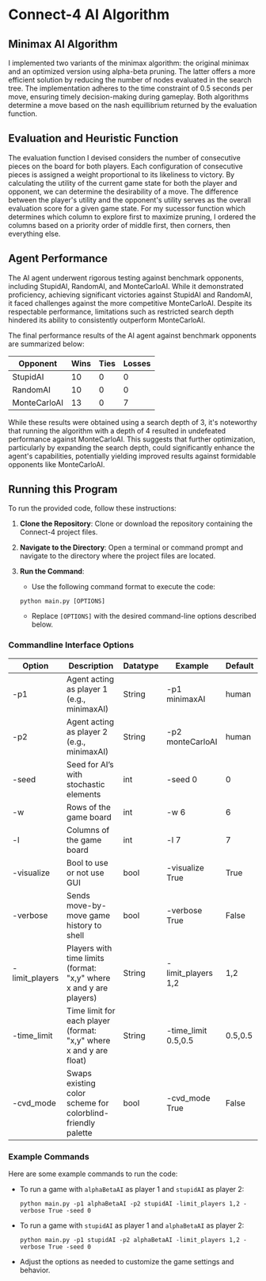 # Connect-4 AI Algorithm

## Minimax AI Algorithm

I implemented two variants of the minimax algorithm: the original minimax and an optimized version using alpha-beta pruning. The latter offers a more efficient solution by reducing the number of nodes evaluated in the search tree. The implementation adheres to the time constraint of 0.5 seconds per move, ensuring timely decision-making during gameplay. Both algorithms determine a move based on the nash equillibrium returned by the evaluation function.


## Evaluation and Heuristic Function

The evaluation function I devised considers the number of consecutive pieces on the board for both players. Each configuration of consecutive pieces is assigned a weight proportional to its likeliness to victory. By calculating the utility of the current game state for both the player and opponent, we can determine the desirability of a move. The difference between the player's utility and the opponent's utility serves as the overall evaluation score for a given game state. For my sucessor function which determines which column to explore first to maximize pruning, I ordered the columns based on a priority order of middle first, then corners, then everything else.


## Agent Performance

The AI agent underwent rigorous testing against benchmark opponents, including StupidAI, RandomAI, and MonteCarloAI. While it demonstrated proficiency, achieving significant victories against StupidAI and RandomAI, it faced challenges against the more competitive MonteCarloAI. Despite its respectable performance, limitations such as restricted search depth hindered its ability to consistently outperform MonteCarloAI.

The final performance results of the AI agent against benchmark opponents are summarized below:

| Opponent     | Wins | Ties | Losses |
|--------------|------|------|--------|
| StupidAI     | 10   | 0    | 0      |
| RandomAI     | 10   | 0    | 0      |
| MonteCarloAI | 13   | 0    | 7      |

While these results were obtained using a search depth of 3, it's noteworthy that running the algorithm with a depth of 4 resulted in undefeated performance against MonteCarloAI. This suggests that further optimization, particularly by expanding the search depth, could significantly enhance the agent's capabilities, potentially yielding improved results against formidable opponents like MonteCarloAI.


## Running this Program

To run the provided code, follow these instructions:

1. **Clone the Repository**: Clone or download the repository containing the Connect-4 project files.

2. **Navigate to the Directory**: Open a terminal or command prompt and navigate to the directory where the project files are located.

3. **Run the Command**:
    - Use the following command format to execute the code:
    ```
    python main.py [OPTIONS]
    ```
    - Replace `[OPTIONS]` with the desired command-line options described below.

### Commandline Interface Options

| Option         | Description                                                          | Datatype | Example                   | Default |
|----------------|----------------------------------------------------------------------|----------|---------------------------|---------|
| -p1            | Agent acting as player 1 (e.g., minimaxAI)                          | String   | -p1 minimaxAI            | human   |
| -p2            | Agent acting as player 2 (e.g., minimaxAI)                          | String   | -p2 monteCarloAI         | human   |
| -seed          | Seed for AI’s with stochastic elements                               | int      | -seed 0                   | 0       |
| -w             | Rows of the game board                                               | int      | -w 6                      | 6       |
| -l             | Columns of the game board                                            | int      | -l 7                      | 7       |
| -visualize     | Bool to use or not use GUI                                           | bool     | -visualize True           | True    |
| -verbose       | Sends move-by-move game history to shell                             | bool     | -verbose True             | False   |
| -limit_players | Players with time limits (format: "x,y" where x and y are players)   | String   | -limit_players 1,2        | 1,2     |
| -time_limit    | Time limit for each player (format: "x,y" where x and y are float)   | String   | -time_limit 0.5,0.5       | 0.5,0.5 |
| -cvd_mode      | Swaps existing color scheme for colorblind-friendly palette          | bool     | -cvd_mode True            | False   |

### Example Commands

Here are some example commands to run the code:

- To run a game with `alphaBetaAI` as player 1 and `stupidAI` as player 2:
  ```
  python main.py -p1 alphaBetaAI -p2 stupidAI -limit_players 1,2 -verbose True -seed 0
  ```

- To run a game with `stupidAI` as player 1 and `alphaBetaAI` as player 2:
  ```
  python main.py -p1 stupidAI -p2 alphaBetaAI -limit_players 1,2 -verbose True -seed 0
  ```

- Adjust the options as needed to customize the game settings and behavior.
